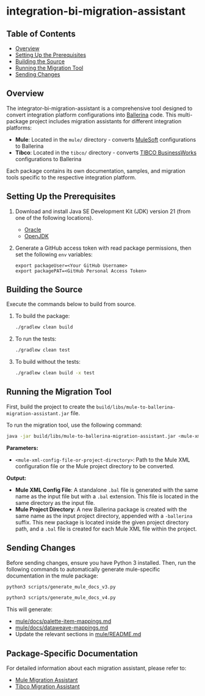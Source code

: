 # integration-bi-migration-assistant

## Table of Contents
- [Overview](#overview)
- [Setting Up the Prerequisites](#setting-up-the-prerequisites)
- [Building the Source](#building-the-source)
- [Running the Migration Tool](#running-the-migration-tool)
- [Sending Changes](#sending-changes)

## Overview
The integrator-bi-migration-assistant is a comprehensive tool designed to convert integration platform configurations into [Ballerina](https://ballerina.io) code. This multi-package project includes migration assistants for different integration platforms:

- **Mule**: Located in the `mule/` directory - converts [MuleSoft](https://www.mulesoft.com) configurations to Ballerina
- **Tibco**: Located in the `tibco/` directory - converts [TIBCO BusinessWorks](https://docs.tibco.com/products/tibco-activematrix-businessworks) configurations to Ballerina

Each package contains its own documentation, samples, and migration tools specific to the respective integration platform.

## Setting Up the Prerequisites

1. Download and install Java SE Development Kit (JDK) version 21 (from one of the following locations).
   * [Oracle](https://www.oracle.com/java/technologies/downloads/)
   * [OpenJDK](http://openjdk.java.net/install/index.html)

2. Generate a GitHub access token with read package permissions, then set the following `env` variables:

    ```shell
   export packageUser=<Your GitHub Username>
   export packagePAT=<GitHub Personal Access Token>
   ```

## Building the Source

Execute the commands below to build from source.

1. To build the package:

   ```bash
   ./gradlew clean build
   ```

2. To run the tests:

   ```bash
   ./gradlew clean test
   ```

3. To build without the tests:

   ```bash
   ./gradlew clean build -x test
   ```

## Running the Migration Tool

First, build the project to create the `build/libs/mule-to-ballerina-migration-assistant.jar` file.

To run the migration tool, use the following command:

```sh
java -jar build/libs/mule-to-ballerina-migration-assistant.jar <mule-xml-config-file-or-project-directory>
```

**Parameters:**
- `<mule-xml-config-file-or-project-directory>`: Path to the Mule XML configuration file or the Mule project directory to be converted.

**Output:**
- **Mule XML Config File**: A standalone `.bal` file is generated with the same name as the input file but with a `.bal` extension. This file is located in the same directory as the input file.
- **Mule Project Directory**: A new Ballerina package is created with the same name as the input project directory, appended with a `-ballerina` suffix. This new package is located inside the given project directory path, and a `.bal` file is created for each Mule XML file within the project.

## Sending Changes
Before sending changes, ensure you have Python 3 installed.
Then, run the following commands to automatically generate mule-specific documentation in the mule package:

```sh
python3 scripts/generate_mule_docs_v3.py

python3 scripts/generate_mule_docs_v4.py
```

This will generate:
- [mule/docs/palette-item-mappings.md](mule/docs/palette-item-mappings.md)
- [mule/docs/dataweave-mappings.md](mule/docs/dataweave-mappings.md)
- Update the relevant sections in [mule/README.md](mule/README.md)

## Package-Specific Documentation

For detailed information about each migration assistant, please refer to:
- [Mule Migration Assistant](mule/README.md)
- [Tibco Migration Assistant](tibco/README.md)
